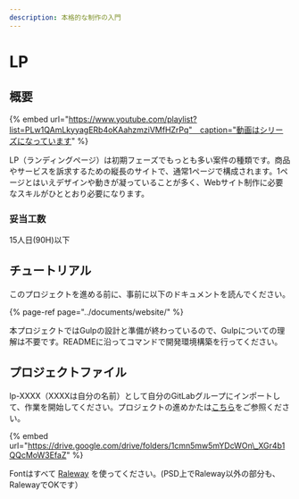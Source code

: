 ```yaml
---
description: 本格的な制作の入門
---
```


# LP

## 概要

{% embed url="https://www.youtube.com/playlist?list=PLw1QAmLkyyagERb4oKAahzmziVMfHZrPq"　caption="動画はシリーズになっています" %}

LP（ランディングページ）は初期フェーズでもっとも多い案件の種類です。商品やサービスを訴求するための縦長のサイトで、通常1ページで構成されます。1ページとはいえデザインや動きが凝っていることが多く、Webサイト制作に必要なスキルがひととおり必要になります。

### 妥当工数

15人日\(90H\)以下

## チュートリアル

このプロジェクトを進める前に、事前に以下のドキュメントを読んでください。

{% page-ref page="../documents/website/" %}

本プロジェクトではGulpの設計と準備が終わっているので、Gulpについての理解は不要です。READMEに沿ってコマンドで開発環境構築を行ってください。

## プロジェクトファイル

lp-XXXX（XXXXは自分の名前）として自分のGitLabグループにインポートして、作業を開始してください。プロジェクトの進めかたは[こちら](flow.md)をご参照ください。

{% embed url="https://drive.google.com/drive/folders/1cmn5mw5mYDcWOn\_XGr4b1QQcMoW3EfaZ" %}

Fontはすべて [Raleway](https://fonts.google.com/specimen/Raleway) を使ってください。\(PSD上でRaleway以外の部分も、RalewayでOKです）
